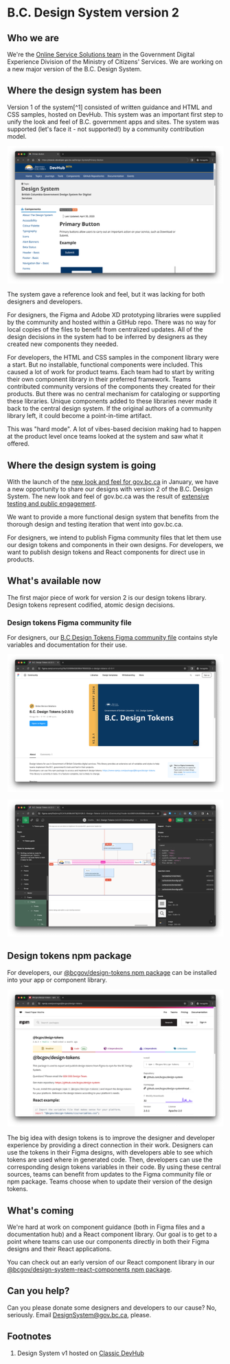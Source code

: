 # B.C. Design System version 2

## Who we are

We're the [Online Service Solutions team](https://dir.gov.bc.ca/gtds.cgi?show=Branch&organizationCode=CITZ&organizationalUnitCode=GDX%2dOSS) in the Government Digital Experience Division of the Ministry of Citizens' Services. We are working on a new major version of the B.C. Design System.

## Where the design system has been

Version 1 of the system[^1] consisted of written guidance and HTML and CSS samples, hosted on DevHub. This system was an important first step to unify the look and feel of B.C. government apps and sites. The system was supported (let's face it - not supported!) by a community contribution model.

![Design system v1 hosted on Classic DevHub](./design-system-v1.png)

The system gave a reference look and feel, but it was lacking for both designers and developers.

For designers, the Figma and Adobe XD prototyping libraries were supplied by the community and hosted within a GitHub repo. There was no way for local copies of the files to benefit from centralized updates. All of the design decisions in the system had to be inferred by designers as they created new components they needed.

For developers, the HTML and CSS samples in the component library were a start. But no installable, functional components were included. This caused a lot of work for product teams. Each team had to start by writing their own component library in their preferred framework. Teams contributed community versions of the components they created for their products. But there was no central mechanism for cataloging or supporting these libraries. Unique components added to these libraries never made it back to the central design system. If the original authors of a community library left, it could become a point-in-time artifact.

This was "hard mode". A lot of vibes-based decision making had to happen at the product level once teams looked at the system and saw what it offered.

## Where the design system is going

With the launch of the [new look and feel for gov.bc.ca](https://www2.gov.bc.ca/gov/content/home) in January, we have a new opportunity to share our designs with version 2 of the B.C. Design System. The new look and feel of gov.bc.ca was the result of [extensive testing and public engagement](https://engage.gov.bc.ca/govtogetherbc/engagement/alpha-gov/).

We want to provide a more functional design system that benefits from the thorough design and testing iteration that went into gov.bc.ca.

For designers, we intend to publish Figma community files that let them use our design tokens and components in their own designs. For developers, we want to publish design tokens and React components for direct use in products.

## What's available now

The first major piece of work for version 2 is our design tokens library. Design tokens represent codified, atomic design decisions.

### Design tokens Figma community file

For designers, our [B.C Design Tokens Figma community file](https://www.figma.com/community/file/1326994583954765832) contains style variables and documentation for their use.

![Figma B.C Design Tokens community file](./figma-design-tokens.png)

![Figma dev mode view of variables being used on a header component](./figma-design-tokens-dev-mode.png)

## Design tokens npm package

For developers, our [@bcgov/design-tokens npm package](https://www.npmjs.com/package/@bcgov/design-tokens) can be installed into your app or component library.

![Design tokens package on npm](./npm-design-tokens-package.png)

The big idea with design tokens is to improve the designer and developer experience by providing a direct connection in their work. Designers can use the tokens in their Figma designs, with developers able to see which tokens are used where in generated code. Then, developers can use the corresponding design tokens variables in their code. By using these central sources, teams can benefit from updates to the Figma community file or npm package. Teams choose when to update their version of the design tokens.

## What's coming

We're hard at work on component guidance (both in Figma files and a documentation hub) and a React component library. Our goal is to get to a point where teams can use our components directly in both their Figma designs and their React applications.

You can check out an early version of our React component library in our [@bcgov/design-system-react-components npm package](https://www.npmjs.com/package/@bcgov/design-system-react-components).

## Can you help?

Can you please donate some designers and developers to our cause? No, seriously. Email <a href="mailto:DesignSystem@gov.bc.ca">DesignSystem@gov.bc.ca</a>, please.

## Footnotes

1. Design System v1 hosted on [Classic DevHub](https://classic.developer.gov.bc.ca/Design-System/About-the-Design-System)

